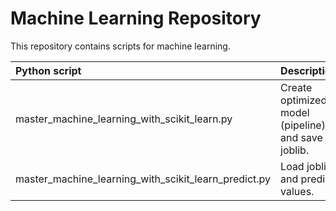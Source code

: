 # Machine Learning Repository

This repository contains scripts for machine learning.

| Python script                                        | Description                                           |
| :---                                                 | :---                                                  |
| master_machine_learning_with_scikit_learn.py         | Create optimized model (pipeline) and save as joblib. |
| master_machine_learning_with_scikit_learn_predict.py | Load joblib and predict values.                       |

